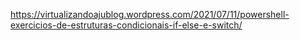 https://virtualizandoajublog.wordpress.com/2021/07/11/powershell-exercicios-de-estruturas-condicionais-if-else-e-switch/
